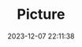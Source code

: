 ---
weight: 1
images:
- /images/edited/65.jpeg
title: Picture
date: 2023-12-07 22:11:38
tags: [luminarneo,work,ILCE7M3,25.1]
---